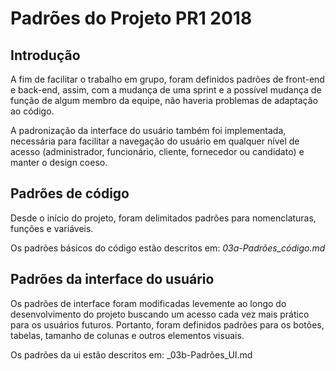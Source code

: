 # Padrões do Projeto PR1 2018

## Introdução
A fim de facilitar o trabalho em grupo, foram definidos padrões de front-end e back-end, assim, com a mudança de uma sprint e a possível mudança de função de algum membro da equipe, não haveria problemas de adaptação ao código.

A padronização da interface do usuário também foi implementada, necessária para facilitar a navegação do usuário em qualquer nível de acesso (administrador, funcionário, cliente, fornecedor ou candidato) e manter o design coeso.

## Padrões de código
Desde o início do projeto, foram delimitados padrões para nomenclaturas, funções e variáveis.

Os padrões básicos do código estão descritos em: _03a-Padrões_código.md_

## Padrões da interface do usuário
Os padrões de interface foram modificadas levemente ao longo do desenvolvimento do projeto buscando um acesso cada vez mais prático para os usuários futuros. Portanto, foram definidos padrões para os botões, tabelas, tamanho de colunas e outros elementos visuais.

Os padrões da ui estão descritos em: _03b-Padrões_UI.md
